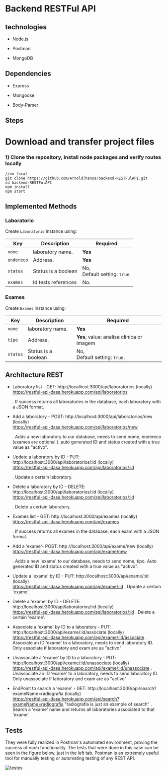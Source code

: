 # Backend RESTFul API

## technologies

- Node.js 

- Postman 

- MongoDB 

## Dependencies

- Express 

- Mongoose 

- Body-Parser 

## Steps
 
# Download and transfer project files

### 1) Clone the repository, install node packages  and verify routes locally

``` 
//on local
git clone https://github.com/ArnoldThanos/backend-RESTFulAPI.git
cd backend-RESTFulAPI
npm install
npm start
```

## Implemented Methods

### Laboratorio

Create `Laboratorio` instance using:

 Key| Description| Required
 ---|---|---
 `nome`       | laboratory name.             | **Yes**
 `endereco`      | Address.                            | **Yes**
 `status`  | Status is a boolean                         | No, <br> Default setting: `true`.
 `exames` | Id tests references | No.

### Exames

Create `Exames` instance using:

 Key| Description| Required
 ---|---|---
 `nome`       | laboratory name.             | **Yes**
 `tipo`      | Address.                            | **Yes**, value:  analise clinica or imagem
 `status`  | Status is a boolean                         | No, <br> Default setting: `true`.


## Architecture REST

- Laboratory list - GET: http://localhost:3000/api/laboratorios (locally) \
                         https://restful-api-dasa.herokuapp.com/api/laboratorios 

   .  If success returns all laboratories in the database, each laboratory with a JSON format.
   
- Add a laboratory - POST: http://localhost:3000/api/laboratorios/new (locally)\
                           https://restful-api-dasa.herokuapp.com/api/laboratorios/new 
  
  . Adds a new laboratory to our database, needs to send nome, endereco (exames are optional ). auto generated ID and status created with a true value as "activo".
  
- Update a laboratory by ID - PUT: http://localhost:3000/api/laboratorios/:id (locally)\
                                   https://restful-api-dasa.herokuapp.com/api/laboratorios/:id

  . Update a certain laboratory.
  
- Delete a laboratory by ID - DELETE: http://localhost:3000/api/laboratorios/:id (locally)\
                                      https://restful-api-dasa.herokuapp.com/api/laboratorios/:id

   . Delete a certain laboratory.
   
- Exames list - GET: http://localhost:3000/api/exames (locally)\
                     https://restful-api-dasa.herokuapp.com/api/exames
                     
   .  If success returns all exames in the database, each exam with a JSON format.
   
- Add a 'exame'- POST: http://localhost:3000/api/exame/new (locally)\
                       https://restful-api-dasa.herokuapp.com/api/exame/new
  
  . Adds a new 'exame' to our database, needs to send nome, tipo. Auto generated ID and status created with a true value as "activo".
  
- Update a 'exame' by ID - PUT: http://localhost:3000/api/exame/:id (locally)\
                                https://restful-api-dasa.herokuapp.com/api/exame/:id
  . Update a certain 'exame'.
  
- Delete a 'exame' by ID - DELETE: http://localhost:3000/api/laboratorios/:id (locally)\
                                   https://restful-api-dasa.herokuapp.com/api/laboratorios/:id
   . Delete a certain 'exame'.
   
- Associate a 'exame' by ID to a laboratory - PUT: http://localhost:3000/api/exame/:id/associate (locally)\
                                                   https://restful-api-dasa.herokuapp.com/api/exame/:id/associate
  . Associate an ID 'exame' to a laboratory, needs to send laboratory ID. Only associate if laboratory and exam are as "activo"
  
- Unassociate a 'exame' by ID to a laboratory - PUT: http://localhost:3000/api/exame/:id/unassociate (locally)\
                                                     https://restful-api-dasa.herokuapp.com/api/exame/:id/unassociate 
  . Unassociate an ID 'exame' to a laboratory, needs to send laboratory ID. Only unassociate if laboratory and exam are as "activo"

- EndPoint to search a 'exame' - GET: http://localhost:3000/api/search?exameName=radiografia (locally)\
                                      https://restful-api-dasa.herokuapp.com/api/search?exameName=radiografia 
                                      "radiografia is just an example of search"
  . Search a 'exame' name and returns all laboratories associated to that 'exame'.
  
## Tests

They were fully realized in Postman's automated environment, proving the success of each functionality. The tests that were done in this case can be seen in the figure below, just in the left tab. Postman is an extremely useful tool for manually testing or automating testing of any REST API.


![testes](https://res.cloudinary.com/dnyvrnqdx/image/upload/v1567022026/samples/Screenshot_from_2019-08-28_16-51-57_zeo1jr.png)




